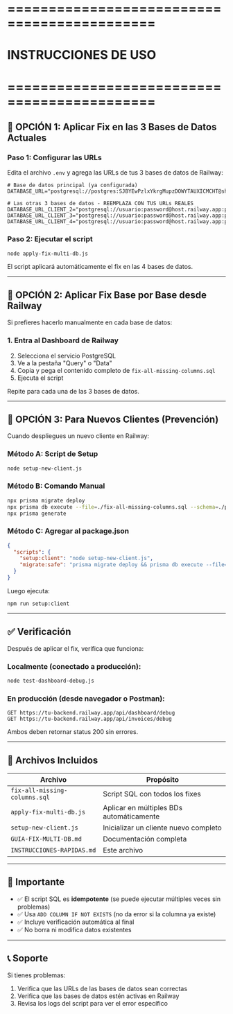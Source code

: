 # ============================================
# INSTRUCCIONES DE USO
# ============================================

## 🎯 OPCIÓN 1: Aplicar Fix en las 3 Bases de Datos Actuales

### Paso 1: Configurar las URLs
Edita el archivo `.env` y agrega las URLs de tus 3 bases de datos de Railway:

```env
# Base de datos principal (ya configurada)
DATABASE_URL="postgresql://postgres:SJBYEwPzlxYkrgMupzDOWYTAUXICMCHT@shinkansen.proxy.rlwy.net:21931/railway"

# Las otras 3 bases de datos - REEMPLAZA CON TUS URLs REALES
DATABASE_URL_CLIENT_2="postgresql://usuario:password@host.railway.app:puerto/railway"
DATABASE_URL_CLIENT_3="postgresql://usuario:password@host.railway.app:puerto/railway"
DATABASE_URL_CLIENT_4="postgresql://usuario:password@host.railway.app:puerto/railway"
```

### Paso 2: Ejecutar el script
```bash
node apply-fix-multi-db.js
```

El script aplicará automáticamente el fix en las 4 bases de datos.

---

## 🎯 OPCIÓN 2: Aplicar Fix Base por Base desde Railway

Si prefieres hacerlo manualmente en cada base de datos:

### 1. Entra al Dashboard de Railway
2. Selecciona el servicio PostgreSQL
3. Ve a la pestaña "Query" o "Data"
4. Copia y pega el contenido completo de `fix-all-missing-columns.sql`
5. Ejecuta el script

Repite para cada una de las 3 bases de datos.

---

## 🎯 OPCIÓN 3: Para Nuevos Clientes (Prevención)

Cuando despliegues un nuevo cliente en Railway:

### Método A: Script de Setup
```bash
node setup-new-client.js
```

### Método B: Comando Manual
```bash
npx prisma migrate deploy
npx prisma db execute --file=./fix-all-missing-columns.sql --schema=./prisma/schema.prisma
npx prisma generate
```

### Método C: Agregar al package.json
```json
{
  "scripts": {
    "setup:client": "node setup-new-client.js",
    "migrate:safe": "prisma migrate deploy && prisma db execute --file=./fix-all-missing-columns.sql --schema=./prisma/schema.prisma"
  }
}
```

Luego ejecuta:
```bash
npm run setup:client
```

---

## ✅ Verificación

Después de aplicar el fix, verifica que funciona:

### Localmente (conectado a producción):
```bash
node test-dashboard-debug.js
```

### En producción (desde navegador o Postman):
```
GET https://tu-backend.railway.app/api/dashboard/debug
GET https://tu-backend.railway.app/api/invoices/debug
```

Ambos deben retornar status 200 sin errores.

---

## 📁 Archivos Incluidos

| Archivo | Propósito |
|---------|-----------|
| `fix-all-missing-columns.sql` | Script SQL con todos los fixes |
| `apply-fix-multi-db.js` | Aplicar en múltiples BDs automáticamente |
| `setup-new-client.js` | Inicializar un cliente nuevo completo |
| `GUIA-FIX-MULTI-DB.md` | Documentación completa |
| `INSTRUCCIONES-RAPIDAS.md` | Este archivo |

---

## 🚨 Importante

- ✅ El script SQL es **idempotente** (se puede ejecutar múltiples veces sin problemas)
- ✅ Usa `ADD COLUMN IF NOT EXISTS` (no da error si la columna ya existe)
- ✅ Incluye verificación automática al final
- ✅ No borra ni modifica datos existentes

---

## 📞 Soporte

Si tienes problemas:
1. Verifica que las URLs de las bases de datos sean correctas
2. Verifica que las bases de datos estén activas en Railway
3. Revisa los logs del script para ver el error específico
